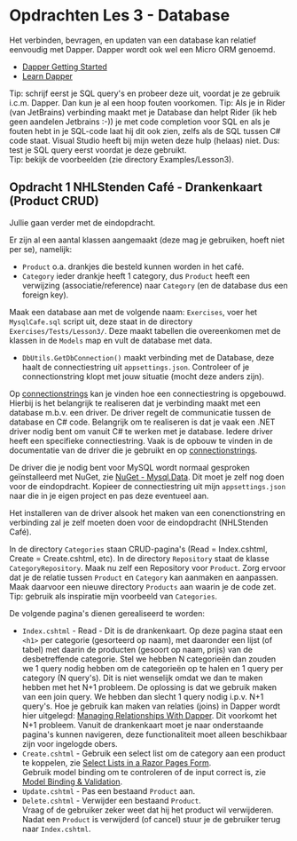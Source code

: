 # Opdrachten Les 3 - Database

Het verbinden, bevragen, en updaten van een database kan relatief eenvoudig met Dapper.
Dapper wordt ook wel een Micro ORM genoemd.

* [Dapper Getting Started](https://dapper-tutorial.net/dapper)
* [Learn Dapper](https://www.learndapper.com/)

Tip: schrijf eerst je SQL query's en probeer deze uit, voordat je ze gebruik i.c.m. Dapper. Dan kun je al een hoop fouten voorkomen.
Tip: Als je in Rider (van JetBrains) verbinding maakt met je Database dan helpt Rider (ik heb geen aandelen Jetbrains :-)) je met code completion voor SQL en als je fouten hebt in je SQL-code laat hij dit ook zien, 
zelfs als de SQL tussen C# code staat. Visual Studio heeft bij mijn weten deze hulp (helaas) niet. Dus: test je SQL query eerst voordat je deze gebruikt.   
Tip: bekijk de voorbeelden (zie directory Examples/Lesson3).

## Opdracht 1 NHLStenden Café - Drankenkaart (Product CRUD)

Jullie gaan verder met de eindopdracht.  
 
Er zijn al een aantal klassen aangemaakt (deze mag je gebruiken, hoeft niet per se), namelijk:  
- `Product` o.a. drankjes die besteld kunnen worden in het café.
- `Category` ieder drankje heeft 1 category, dus `Product` heeft een verwijzing (associatie/reference) naar `Category` (en de database dus een foreign key).  

Maak een database aan met de volgende naam: `Exercises`, voer het `MysqlCafe.sql` script uit, deze staat in de directory `Exercises/Tests/Lesson3/`.
Deze maakt tabellen die overeenkomen met de klassen in de `Models` map en vult de database met data.

- `DbUtils.GetDbConnection()` maakt verbinding met de Database, deze haalt de connectiestring uit `appsettings.json`. 
Controleer of je connectionstring klopt met jouw situatie (mocht deze anders zijn). 
  
Op [connectionstrings](https://www.connectionstrings.com/) kan je vinden hoe een connectiestring is opgebouwd.
Hierbij is het belangrijk te realiseren dat je verbinding maakt met een database m.b.v. een driver. De driver regelt de communicatie tussen de database en C# code.
Belangrijk om te realiseren is dat je vaak een .NET driver nodig bent om vanuit C# te werken met je database. 
Iedere driver heeft een specifieke connectiestring. Vaak is de opbouw te vinden in de documentatie van de driver die je gebruikt en op [connectionstrings](https://www.connectionstrings.com/).  

De driver die je nodig bent voor MySQL wordt normaal gesproken geïnstalleerd met NuGet, zie [NuGet - Mysql.Data](https://www.nuget.org/packages/MySql.Data/). Dit moet je zelf nog doen voor de eindopdracht.
Kopieer de connectiestring uit mijn `appsettings.json` naar die in je eigen project en pas deze eventueel aan.

Het installeren van de driver alsook het maken van een conenctionstring en verbinding zal je zelf moeten doen voor de eindopdracht (NHLStenden Café).

In de directory `Categories` staan CRUD-pagina's (Read = Index.cshtml, Create = Create.cshtml, etc).
In de directory `Repository` staat de klasse `CategoryRepository`. 
Maak nu zelf een Repository voor `Product`. Zorg ervoor dat je de relatie tussen `Product` en `Category` kan aanmaken en aanpassen.
Maak daarvoor een nieuwe directory `Products` aan waarin je de code zet. Tip: gebruik als inspiratie mijn voorbeeld van `Categories`.

De volgende pagina's dienen gerealiseerd te worden:
- `Index.cshtml` - Read - Dit is de drankenkaart. Op deze pagina staat een `<h1>` per categorie (gesorteerd op naam), met daaronder een lijst (of tabel) met daarin de producten (gesoort op naam, prijs) van de desbetreffende categorie.
Stel we hebben N categorieën dan zouden we 1 query nodig hebben om de categorieën op te halen en 1 query per category (N query's). Dit is niet wenselijk omdat we dan te maken hebben met het N+1 probleem.
De oplossing is dat we gebruik maken van een join query. We hebben dan slecht 1 query nodig i.p.v. N+1 query's. Hoe je gebruik kan maken van relaties (joins) in Dapper wordt hier uitgelegd:
[Managing Relationships With Dapper](https://www.learndapper.com/relationships). Dit voorkomt het N+1 probleem.
Vanuit de drankenkaart moet je naar onderstaande pagina's kunnen navigeren, deze functionaliteit moet alleen beschikbaar zijn voor ingelogde obers.
- `Create.cshtml` - Gebruik een select list om de category aan een product te koppelen, zie [Select Lists in a Razor Pages Form](https://www.learnrazorpages.com/razor-pages/forms/select-lists).  
Gebruik model binding om te controleren of de input correct is, zie [Model Binding & Validation](https://www.learnrazorpages.com/razor-pages/validation).  
- `Update.cshtml` - Pas een bestaand `Product` aan.       
- `Delete.cshtml` - Verwijder een bestaand `Product`.   
Vraag of de gebruiker zeker weet dat hij het product wil verwijderen. Nadat een `Product` is verwijderd (of cancel) stuur je de gebruiker terug naar `Index.cshtml`.
